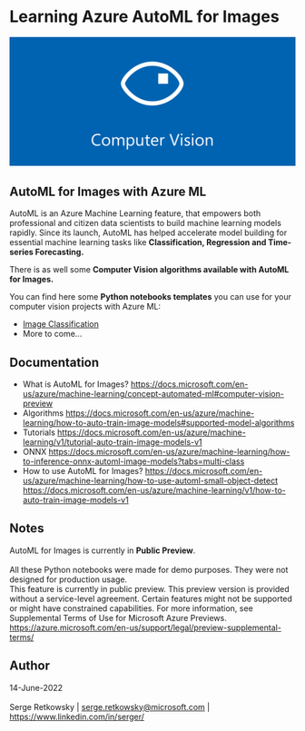 # Learning Azure AutoML for Images

<img src="computer_vision_banner.png">

## AutoML for Images with Azure ML
AutoML is an Azure Machine Learning feature, that empowers both professional and citizen data scientists to build machine learning models rapidly. Since its launch, AutoML has helped accelerate model building for essential machine learning tasks like **Classification, Regression and Time-series Forecasting.**

There is as well some **Computer Vision algorithms available with AutoML for Images.**

You can find here some **Python notebooks templates** you can use for your computer vision projects with Azure ML:
- [Image Classification](https://github.com/retkowsky/Azure_AutoMLforImages_Learn/tree/main/Image_Classification)
- More to come...

## Documentation

- What is AutoML for Images?
https://docs.microsoft.com/en-us/azure/machine-learning/concept-automated-ml#computer-vision-preview
- Algorithms
https://docs.microsoft.com/en-us/azure/machine-learning/how-to-auto-train-image-models#supported-model-algorithms
- Tutorials
https://docs.microsoft.com/en-us/azure/machine-learning/v1/tutorial-auto-train-image-models-v1
- ONNX
https://docs.microsoft.com/en-us/azure/machine-learning/how-to-inference-onnx-automl-image-models?tabs=multi-class
- How to use AutoML for Images?
https://docs.microsoft.com/en-us/azure/machine-learning/how-to-use-automl-small-object-detect
https://docs.microsoft.com/en-us/azure/machine-learning/v1/how-to-auto-train-image-models-v1

## Notes
AutoML for Images is currently in <b>Public Preview</b>.
<br><br>
All these Python notebooks were made for demo purposes. They were not designed for production usage.<br>
This feature is currently in public preview. This preview version is provided without a service-level agreement. Certain features might not be supported or might have constrained capabilities. For more information, see Supplemental Terms of Use for Microsoft Azure Previews.<br>
https://azure.microsoft.com/en-us/support/legal/preview-supplemental-terms/

## Author
14-June-2022
<br><br>
Serge Retkowsky | serge.retkowsky@microsoft.com | https://www.linkedin.com/in/serger/

